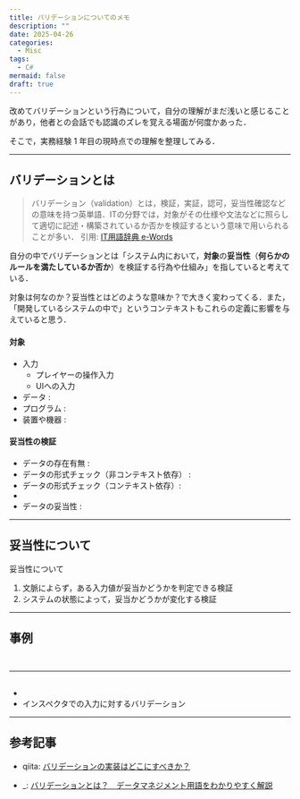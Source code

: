 ```yaml
---
title: バリデーションについてのメモ
description: ""
date: 2025-04-26
categories:
  - Misc
tags:
  - C#
mermaid: false
draft: true
---
```


改めてバリデーションという行為について，自分の理解がまだ浅いと感じることがあり，他者との会話でも認識のズレを覚える場面が何度かあった．

そこで，実務経験 1 年目の現時点での理解を整理してみる．

---
## バリデーションとは

> バリデーション（validation）とは，検証，実証，認可，妥当性確認などの意味を持つ英単語．ITの分野では，対象がその仕様や文法などに照らして適切に記述・構築されているか否かを検証するという意味で用いられることが多い．
> 引用: [IT用語辞典 e-Words](https://e-words.jp/w/%E3%83%90%E3%83%AA%E3%83%87%E3%83%BC%E3%82%B7%E3%83%A7%E3%83%B3.html)


自分の中でバリデーションとは「システム内において，**対象**の**妥当性**（**何らかのルールを満たしているか否か**）を検証する行為や仕組み」を指していると考えている．

対象は何なのか？妥当性とはどのような意味か？で大きく変わってくる．また，「開発しているシステムの中で」というコンテキストもこれらの定義に影響を与えていると思う．


#### 対象

- 入力
  - プレイヤーの操作入力
  - UIへの入力
- データ : 
- プログラム :
- 装置や機器 : 


#### 妥当性の検証

- データの存在有無 : 
- データの形式チェック（非コンテキスト依存） :
- データの形式チェック（コンテキスト依存）:
-  
- データの妥当性 : 


---
## 妥当性について

妥当性について

1. 文脈によらず，ある入力値が妥当かどうかを判定できる検証
2. システムの状態によって，妥当かどうかが変化する検証



---
## 事例


```cs



```



---
## 

- 
- インスペクタでの入力に対するバリデーション




---
## 参考記事
- qiita: [バリデーションの実装はどこにすべきか？](https://qiita.com/kotauchisunsun/items/e319e4c4b093d6add74b)

- _: [バリデーションとは？　データマネジメント用語をわかりやすく解説](https://www.nttdata-value.co.jp/glossary/validation)
